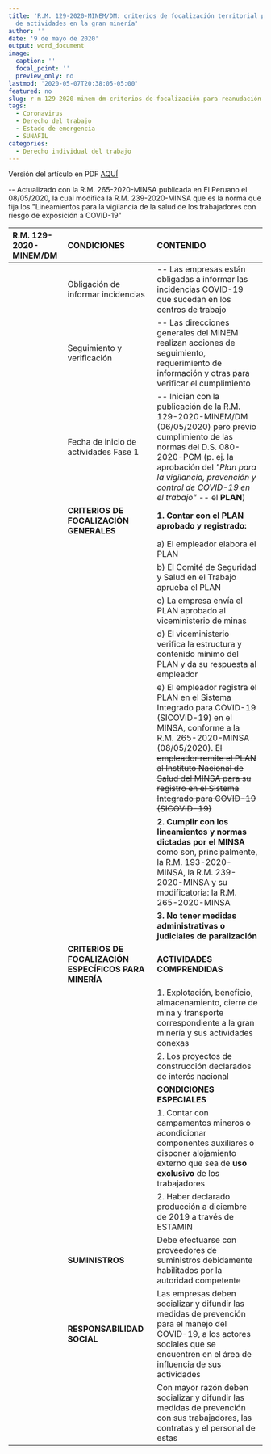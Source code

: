 ```yaml
---
title: 'R.M. 129-2020-MINEM/DM: criterios de focalización territorial para reanudación
  de actividades en la gran minería'
author: ''
date: '9 de mayo de 2020'
output: word_document
image:
  caption: ''
  focal_point: ''
  preview_only: no
lastmod: '2020-05-07T20:38:05-05:00'
featured: no
slug: r-m-129-2020-minem-dm-criterios-de-focalización-para-reanudación-de-actividades
tags:
  - Coronavirus
  - Derecho del trabajo
  - Estado de emergencia
  - SUNAFIL
categories: 
  - Derecho individual del trabajo
---
```


Versión del artículo en PDF [AQUÍ](/pdf/2020-05-07-r-m-129-2020-minem-dm-criterios-de-focalizacion-para-reanudacion-de-actividades.pdf)

-- Actualizado con la R.M. 265-2020-MINSA publicada en El Peruano el 08/05/2020, la cual modifica la R.M. 239-2020-MINSA que es la norma que fija los "Lineamientos para la vigilancia de la salud de los trabajadores con riesgo de exposición a COVID-19"


| R.M. 129-2020-MINEM/DM | CONDICIONES | CONTENIDO |
| :---------------- | :-----------| :---------|
| | Obligación de informar incidencias | -- Las empresas están obligadas a informar las incidencias COVID-19 que sucedan en los centros de trabajo
| | Seguimiento y verificación | -- Las direcciones generales del MINEM realizan acciones de seguimiento, requerimiento de información y otras para verificar el cumplimiento
| | Fecha de inicio de actividades Fase 1 | -- Inician con la publicación de la R.M. 129-2020-MINEM/DM (06/05/2020) pero previo cumplimiento de las normas del D.S. 080-2020-PCM (p. ej. la aprobación del *"Plan para la vigilancia, prevención y control de COVID-19 en el trabajo"* -- el **PLAN**)
| | **CRITERIOS DE FOCALIZACIÓN GENERALES** | **1. Contar con el PLAN aprobado y registrado:** |
| | | a) El empleador elabora el PLAN
| | | b) El Comité de Seguridad y Salud en el Trabajo aprueba el PLAN
| | | c) La empresa envía el PLAN aprobado al viceministerio de minas
| | | d) El viceministerio verifica la estructura y contenido mínimo del PLAN y da su respuesta al empleador
  | | | e) El empleador registra el PLAN en el Sistema Integrado para COVID-19 (SICOVID-19) en el MINSA, conforme a la R.M. 265-2020-MINSA (08/05/2020). ~~El empleador remite el PLAN al Instituto Nacional de Salud del MINSA para su registro en el Sistema Integrado para COVID-19 (SICOVID-19)~~
| | | **2. Cumplir con los lineamientos y normas dictadas por el MINSA** como son, principalmente, la R.M. 193-2020-MINSA, la R.M. 239-2020-MINSA y su modificatoria: la R.M. 265-2020-MINSA 
| | | **3. No tener medidas administrativas o judiciales de paralización**
| | **CRITERIOS DE FOCALIZACIÓN ESPECÍFICOS PARA MINERÍA** | **ACTIVIDADES COMPRENDIDAS**
| | | 1. Explotación, beneficio, almacenamiento, cierre de mina y transporte correspondiente a la gran minería y sus actividades conexas
| | | 2. Los proyectos de construcción declarados de interés nacional
| | | **CONDICIONES ESPECIALES**
| | | 1. Contar con campamentos mineros o acondicionar componentes auxiliares o disponer alojamiento externo que sea de **uso exclusivo** de los trabajadores
| | | 2. Haber declarado producción a diciembre de 2019 a través de ESTAMIN
| | **SUMINISTROS** | Debe efectuarse con proveedores de suministros debidamente habilitados por la autoridad competente
| | **RESPONSABILIDAD SOCIAL** | Las empresas deben socializar y difundir las medidas de prevención para el manejo del COVID-19, a los actores sociales que se encuentren en el área de influencia de sus actividades
| | | Con mayor razón deben socializar y difundir las medidas de prevención con sus trabajadores, las contratas y el personal de estas

